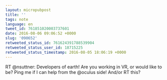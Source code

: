 ```yaml
---
layout: micropubpost
title: ''
tags: note
language: en
tweet_id: 761851020003737601
date: 2016-08-06 09:06:52 +0000
slug: '090652'
retweeted_status_id: 761624391788539904
retweeted_status_user_id: 18715225
retweeted_status_timestamp: 2016-08-05 18:06:19 +0000
---
```

RT @nsuttner: Developers of earth! Are you working in VR, or would like to be? Ping me if I can help from the @oculus side! And/or RT this?
